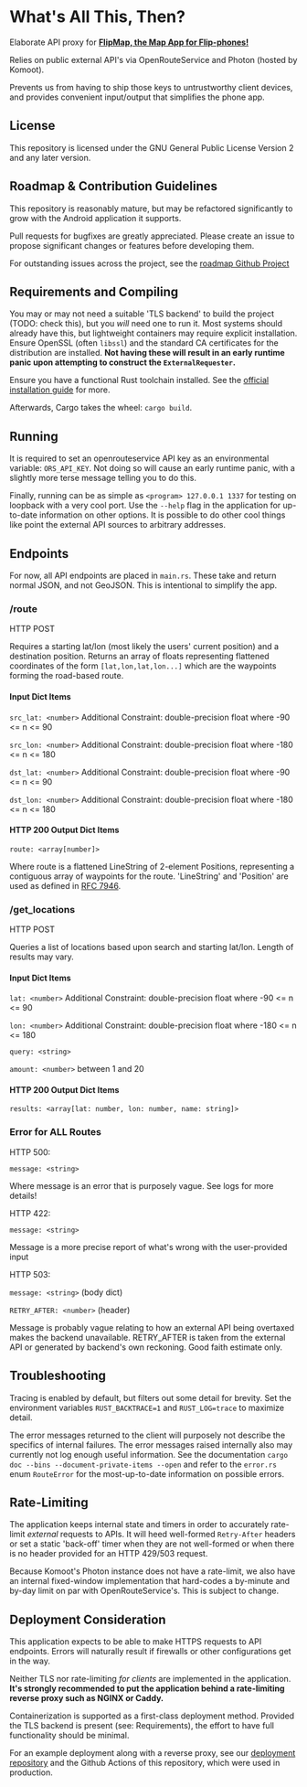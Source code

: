 # What's All This, Then?

Elaborate API proxy for [**FlipMap, the Map App for Flip-phones!**](https://anticomputer.club/)

Relies on public external API's via OpenRouteService and Photon (hosted by Komoot).

Prevents us from having to ship those keys to untrustworthy client devices, and provides convenient input/output that simplifies the phone app.

## License

This repository is licensed under the GNU General Public License Version 2 and any later version.

## Roadmap & Contribution Guidelines

This repository is reasonably mature, but may be refactored significantly to grow with the Android application it supports.

Pull requests for bugfixes are greatly appreciated. Please create an issue to propose significant changes or features before developing them.

For outstanding issues across the project, see the [roadmap Github Project](https://github.com/orgs/anti-computer-club/projects/5)

## Requirements and Compiling

You may or may not need a suitable 'TLS backend' to build the project (TODO: check this), but you _will_ need one to run it. Most systems should already have this, but lightweight containers may require explicit installation. Ensure OpenSSL (often `libssl`) and the standard CA certificates for the distribution are installed. **Not having these will result in an early runtime panic upon attempting to construct the `ExternalRequester`.**

Ensure you have a functional Rust toolchain installed. See the [official installation guide](https://www.rust-lang.org/tools/install) for more.

Afterwards, Cargo takes the wheel: `cargo build`.

## Running

It is required to set an openrouteservice API key as an environmental variable: `ORS_API_KEY`. Not doing so will cause an early runtime panic, with a slightly more terse message telling you to do this.

Finally, running can be as simple as `<program> 127.0.0.1 1337` for testing on loopback with a very cool port. Use the `--help` flag in the application for up-to-date information on other options. It is possible to do other cool things like point the external API sources to arbitrary addresses.

## Endpoints

For now, all API endpoints are placed in `main.rs`. These take and return normal JSON, and not GeoJSON. This is intentional to simplify the app.

### /route

HTTP POST

Requires a starting lat/lon (most likely the users' current position) and a destination position. Returns an array of floats representing flattened coordinates of the form `[lat,lon,lat,lon...]` which are the waypoints forming the road-based route.

#### Input Dict Items

`src_lat: <number>` Additional Constraint: double-precision float where -90 <= n <= 90

`src_lon: <number>` Additional Constraint: double-precision float where -180 <= n <= 180

`dst_lat: <number>` Additional Constraint: double-precision float where -90 <= n <= 90

`dst_lon: <number>` Additional Constraint: double-precision float where -180 <= n <= 180

#### HTTP 200 Output Dict Items

`route: <array[number]>`

Where route is a flattened LineString of 2-element Positions, representing a contiguous array of waypoints for the route. 'LineString' and 'Position' are used as defined in [RFC 7946](https://datatracker.ietf.org/doc/html/rfc7946).

### /get_locations

HTTP POST

Queries a list of locations based upon search and starting lat/lon. Length of results may vary.

#### Input Dict Items

`lat: <number>` Additional Constraint: double-precision float where -90 <= n <= 90

`lon: <number>` Additional Constraint: double-precision float where -180 <= n <= 180

`query: <string>`

`amount: <number>` between 1 and 20

#### HTTP 200 Output Dict Items

`results: <array[lat: number, lon: number, name: string]>`

### Error for ALL Routes

HTTP 500:

`message: <string>`

Where message is an error that is purposely vague. See logs for more details!

HTTP 422:

`message: <string>`

Message is a more precise report of what's wrong with the user-provided input

HTTP 503:

`message: <string>` (body dict)

`RETRY_AFTER: <number>` (header)

Message is probably vague relating to how an external API being overtaxed makes the backend unavailable.
RETRY_AFTER is taken from the external API or generated by backend's own reckoning. Good faith estimate only.

## Troubleshooting

Tracing is enabled by default, but filters out some detail for brevity. Set the environment variables `RUST_BACKTRACE=1` and `RUST_LOG=trace` to maximize detail.

The error messages returned to the client will purposely not describe the specifics of internal failures. The error messages raised internally also may currently not log enough useful information. See the documentation `cargo doc --bins --document-private-items --open`
and refer to the `error.rs` enum `RouteError` for the most-up-to-date information on possible errors.

## Rate-Limiting

The application keeps internal state and timers in order to accurately rate-limit _external_ requests to APIs. It will heed well-formed `Retry-After` headers or set a static 'back-off' timer when they are not well-formed or when there is no header provided for an HTTP 429/503 request.

Because Komoot's Photon instance does not have a rate-limit, we also have an internal fixed-window implementation that hard-codes a by-minute and by-day limit on par with OpenRouteService's. This is subject to change.

## Deployment Consideration

This application expects to be able to make HTTPS requests to API endpoints. Errors will naturally result if firewalls or other configurations get in the way.

Neither TLS nor rate-limiting _for clients_ are implemented in the application. **It's strongly recommended to put the application behind a rate-limiting reverse proxy such as NGINX or Caddy.**

Containerization is supported as a first-class deployment method. Provided the TLS backend is present (see: Requirements), the effort to have full functionality should be minimal.

For an example deployment along with a reverse proxy, see our [deployment repository](https://github.com/anti-computer-club/flipmap-deployment) and the Github Actions of this repository, which were used in production.
